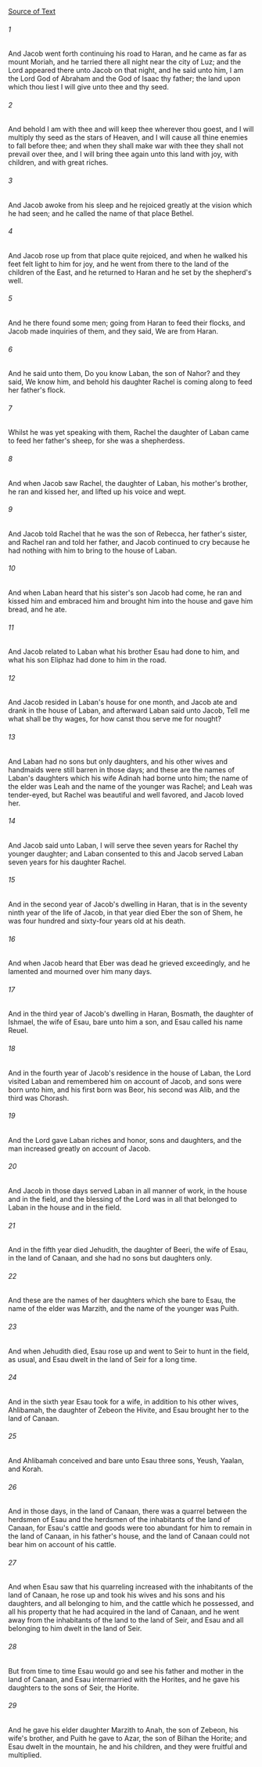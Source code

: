 [Source of Text](https://github.com/scrollmapper/bible_databases_deuterocanonical)

###### 1
And Jacob went forth continuing his road to Haran, and he came as far as mount Moriah, and he tarried there all night near the city of Luz; and the Lord appeared there unto Jacob on that night, and he said unto him, I am the Lord God of Abraham and the God of Isaac thy father; the land upon which thou liest I will give unto thee and thy seed.

###### 2
And behold I am with thee and will keep thee wherever thou goest, and I will multiply thy seed as the stars of Heaven, and I will cause all thine enemies to fall before thee; and when they shall make war with thee they shall not prevail over thee, and I will bring thee again unto this land with joy, with children, and with great riches.

###### 3
And Jacob awoke from his sleep and he rejoiced greatly at the vision which he had seen; and he called the name of that place Bethel.

###### 4
And Jacob rose up from that place quite rejoiced, and when he walked his feet felt light to him for joy, and he went from there to the land of the children of the East, and he returned to Haran and he set by the shepherd's well.

###### 5
And he there found some men; going from Haran to feed their flocks, and Jacob made inquiries of them, and they said, We are from Haran.

###### 6
And he said unto them, Do you know Laban, the son of Nahor? and they said, We know him, and behold his daughter Rachel is coming along to feed her father's flock.

###### 7
Whilst he was yet speaking with them, Rachel the daughter of Laban came to feed her father's sheep, for she was a shepherdess.

###### 8
And when Jacob saw Rachel, the daughter of Laban, his mother's brother, he ran and kissed her, and lifted up his voice and wept.

###### 9
And Jacob told Rachel that he was the son of Rebecca, her father's sister, and Rachel ran and told her father, and Jacob continued to cry because he had nothing with him to bring to the house of Laban.

###### 10
And when Laban heard that his sister's son Jacob had come, he ran and kissed him and embraced him and brought him into the house and gave him bread, and he ate.

###### 11
And Jacob related to Laban what his brother Esau had done to him, and what his son Eliphaz had done to him in the road.

###### 12
And Jacob resided in Laban's house for one month, and Jacob ate and drank in the house of Laban, and afterward Laban said unto Jacob, Tell me what shall be thy wages, for how canst thou serve me for nought?

###### 13
And Laban had no sons but only daughters, and his other wives and handmaids were still barren in those days; and these are the names of Laban's daughters which his wife Adinah had borne unto him; the name of the elder was Leah and the name of the younger was Rachel; and Leah was tender-eyed, but Rachel was beautiful and well favored, and Jacob loved her.

###### 14
And Jacob said unto Laban, I will serve thee seven years for Rachel thy younger daughter; and Laban consented to this and Jacob served Laban seven years for his daughter Rachel.

###### 15
And in the second year of Jacob's dwelling in Haran, that is in the seventy ninth year of the life of Jacob, in that year died Eber the son of Shem, he was four hundred and sixty-four years old at his death.

###### 16
And when Jacob heard that Eber was dead he grieved exceedingly, and he lamented and mourned over him many days.

###### 17
And in the third year of Jacob's dwelling in Haran, Bosmath, the daughter of Ishmael, the wife of Esau, bare unto him a son, and Esau called his name Reuel.

###### 18
And in the fourth year of Jacob's residence in the house of Laban, the Lord visited Laban and remembered him on account of Jacob, and sons were born unto him, and his first born was Beor, his second was Alib, and the third was Chorash.

###### 19
And the Lord gave Laban riches and honor, sons and daughters, and the man increased greatly on account of Jacob.

###### 20
And Jacob in those days served Laban in all manner of work, in the house and in the field, and the blessing of the Lord was in all that belonged to Laban in the house and in the field.

###### 21
And in the fifth year died Jehudith, the daughter of Beeri, the wife of Esau, in the land of Canaan, and she had no sons but daughters only.

###### 22
And these are the names of her daughters which she bare to Esau, the name of the elder was Marzith, and the name of the younger was Puith.

###### 23
And when Jehudith died, Esau rose up and went to Seir to hunt in the field, as usual, and Esau dwelt in the land of Seir for a long time.

###### 24
And in the sixth year Esau took for a wife, in addition to his other wives, Ahlibamah, the daughter of Zebeon the Hivite, and Esau brought her to the land of Canaan.

###### 25
And Ahlibamah conceived and bare unto Esau three sons, Yeush, Yaalan, and Korah.

###### 26
And in those days, in the land of Canaan, there was a quarrel between the herdsmen of Esau and the herdsmen of the inhabitants of the land of Canaan, for Esau's cattle and goods were too abundant for him to remain in the land of Canaan, in his father's house, and the land of Canaan could not bear him on account of his cattle.

###### 27
And when Esau saw that his quarreling increased with the inhabitants of the land of Canaan, he rose up and took his wives and his sons and his daughters, and all belonging to him, and the cattle which he possessed, and all his property that he had acquired in the land of Canaan, and he went away from the inhabitants of the land to the land of Seir, and Esau and all belonging to him dwelt in the land of Seir.

###### 28
But from time to time Esau would go and see his father and mother in the land of Canaan, and Esau intermarried with the Horites, and he gave his daughters to the sons of Seir, the Horite.

###### 29
And he gave his elder daughter Marzith to Anah, the son of Zebeon, his wife's brother, and Puith he gave to Azar, the son of Bilhan the Horite; and Esau dwelt in the mountain, he and his children, and they were fruitful and multiplied.